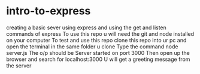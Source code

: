 # intro-to-express
creating a basic sever using express and using the get and listen commands of express
To use this repo u will need the git and node installed on your computer
To test and use this repo clone this repo into ur pc and open the terminal in the same folder u clone 
Type the command node server.js
The o/p should be Server started on port 3000
Then open up the browser and search for localhost:3000
U will get a greeting message from the server

